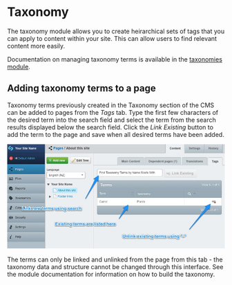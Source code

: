 # Taxonomy

The taxonomy module allows you to create heirarchical sets of tags that you can apply to content within your site. This
can allow users to find relevant content more easily.

Documentation on managing taxonomy terms is available in the [taxonomies module](../../../taxonomy/en).

## Adding taxonomy terms to a page

Taxonomy terms previously created in the Taxonomy section of the CMS can be added to pages from the *Tags* tab.
Type the first few characters of the desired term into the search field and select the term from the search
results displayed below the search field. Click the *Link Existing* button to add the term to the page and save
when all desired terms have been added.

![Linking terms to pages](_images/taxonomy-linking.jpg)

The terms can only be linked and unlinked from the page from this tab - the taxonomy data and structure
cannot be changed through this interface. See the module documentation for information on how to build the taxonomy.